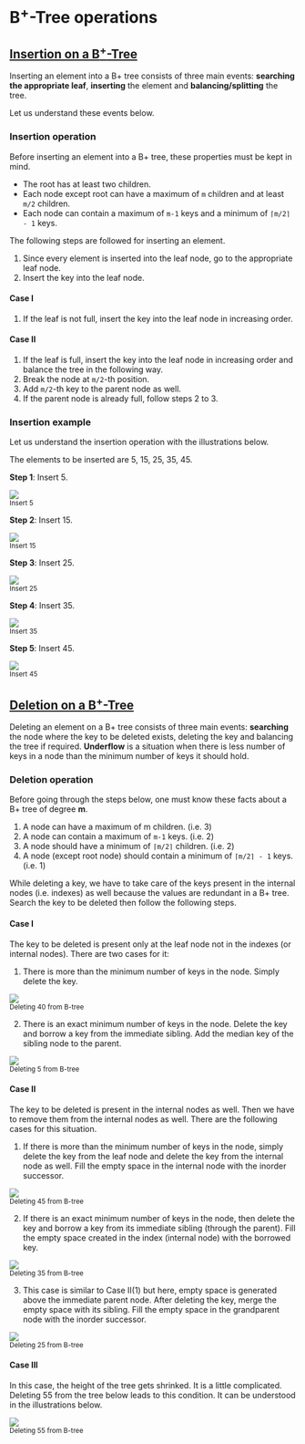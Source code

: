 # B<sup>+</sup>-Tree operations

## [Insertion on a B<sup>+</sup>-Tree](https://www.programiz.com/dsa/insertion-on-a-b-plus-tree/)

Inserting an element into a B+ tree consists of three main events:
**searching the appropriate leaf**, **inserting** the element and
**balancing/splitting** the tree.

Let us understand these events below.

### Insertion operation

Before inserting an element into a B+ tree, these properties must be kept in
mind.

- The root has at least two children.
- Each node except root can have a maximum of `m` children and at least `m/2`
  children.
- Each node can contain a maximum of `m-1` keys and a minimum of `⌈m/2⌉ - 1`
  keys.

The following steps are followed for inserting an element.

1. Since every element is inserted into the leaf node, go to the appropriate
  leaf node.
2. Insert the key into the leaf node.

#### Case I

1. If the leaf is not full, insert the key into the leaf node in increasing
  order.

#### Case II

1. If the leaf is full, insert the key into the leaf node in increasing order
  and balance the tree in the following way.
2. Break the node at `m/2`-th position.
3. Add `m/2`-th key to the parent node as well.
4. If the parent node is already full, follow steps 2 to 3.

### Insertion example

Let us understand the insertion operation with the illustrations below.

The elements to be inserted are 5, 15, 25, 35, 45.

**Step 1**: Insert 5.

![](https://cdn.programiz.com/sites/tutorial2program/files/insert-1-b+tree.png)<br><small>Insert 5</small>

**Step 2**: Insert 15.

![](https://cdn.programiz.com/sites/tutorial2program/files/insert-2-b+tree.png)<br><small>Insert 15</small>

**Step 3**: Insert 25.

![](https://cdn.programiz.com/sites/tutorial2program/files/insert-3-b+tree.png)<br><small>Insert 25</small>

**Step 4**: Insert 35.

![](https://cdn.programiz.com/sites/tutorial2program/files/insert-4-b+tree.png)<br><small>Insert 35</small>

**Step 5**: Insert 45.

![](https://cdn.programiz.com/sites/tutorial2program/files/insert-5-b+tree.png)<br><small>Insert 45</small>

## [Deletion on a B<sup>+</sup>-Tree](https://www.programiz.com/dsa/deletion-from-a-b-plus-tree/)

Deleting an element on a B+ tree consists of three main events: **searching**
the node where the key to be deleted exists, deleting the key and balancing the
tree if required. **Underflow** is a situation when there is less number of keys
in a node than the minimum number of keys it should hold.

### Deletion operation

Before going through the steps below, one must know these facts about a B+ tree
of degree **m**.

1. A node can have a maximum of m children. (i.e. 3)
2. A node can contain a maximum of `m-1` keys. (i.e. 2)
3. A node should have a minimum of `⌈m/2⌉` children. (i.e. 2)
4. A node (except root node) should contain a minimum of `⌈m/2⌉ - 1` keys.
  (i.e. 1)

While deleting a key, we have to take care of the keys present in the internal
nodes (i.e. indexes) as well because the values are redundant in a B+ tree.
Search the key to be deleted then follow the following steps.

#### Case I

The key to be deleted is present only at the leaf node not in the indexes (or
internal nodes). There are two cases for it:

1. There is more than the minimum number of keys in the node. Simply delete the
  key.

![](https://cdn.programiz.com/sites/tutorial2program/files/deletion-1-b+tree.png)<br><small>Deleting 40 from B-tree</small>

2. There is an exact minimum number of keys in the node. Delete the key and
  borrow a key from the immediate sibling. Add the median key of the sibling
  node to the parent.

![](https://cdn.programiz.com/sites/tutorial2program/files/deletion-2-b+tree.png)<br><small>Deleting 5 from B-tree</small>

#### Case II

The key to be deleted is present in the internal nodes as well. Then we have to
remove them from the internal nodes as well. There are the following cases for
this situation.

1. If there is more than the minimum number of keys in the node, simply delete
  the key from the leaf node and delete the key from the internal node as well.
  Fill the empty space in the internal node with the inorder successor.

![](https://cdn.programiz.com/sites/tutorial2program/files/deletion-3-b+tree_0.png)<br><small>Deleting 45 from B-tree</small>

2. If there is an exact minimum number of keys in the node, then delete the key
  and borrow a key from its immediate sibling (through the parent). Fill the
  empty space created in the index (internal node) with the borrowed key.

![](https://cdn.programiz.com/sites/tutorial2program/files/deletion-4-b+tree_0.png)<br><small>Deleting 35 from B-tree</small>

3. This case is similar to Case II(1) but here, empty space is generated above
  the immediate parent node. After deleting the key, merge the empty space with
  its sibling. Fill the empty space in the grandparent node with the inorder
  successor.

![](https://cdn.programiz.com/sites/tutorial2program/files/deletion-5-b+tree_0.png)<br><small>Deleting 25 from B-tree</small>

#### Case III

In this case, the height of the tree gets shrinked. It is a little complicated.
Deleting 55 from the tree below leads to this condition. It can be understood in
the illustrations below.

![](https://cdn.programiz.com/sites/tutorial2program/files/deletion-6-b+tree_0.png)<br><small>Deleting 55 from B-tree</small>
